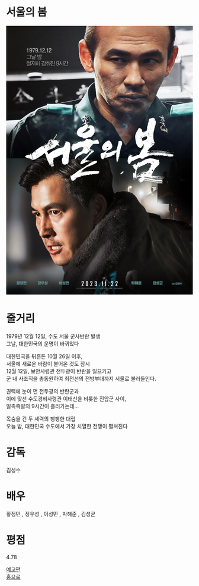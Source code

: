 # 서울의 봄  

![서울의 봄 이미지](img/박현준.jpg)  

# 줄거리  
1979년 12월 12일, 수도 서울 군사반란 발생  
그날, 대한민국의 운명이 바뀌었다  

대한민국을 뒤흔든 10월 26일 이후,  
서울에 새로운 바람이 불어온 것도 잠시  
12월 12일, 보안사령관 전두광이 반란을 일으키고  
군 내 사조직을 총동원하여 최전선의 전방부대까지 서울로   불러들인다.  
 
권력에 눈이 먼 전두광의 반란군과  
이에 맞선 수도경비사령관 이태신을 비롯한 진압군 사이,  
일촉즉발의 9시간이 흘러가는데…  
  
목숨을 건 두 세력의 팽팽한 대립  
오늘 밤, 대한민국 수도에서 가장 치열한 전쟁이 펼쳐진다  

# 감독
김성수
# 배우
황정민 ,  정우성 ,  이성민 ,  박해준 ,  김성균

# 평점
4.78

[예고편](https://www.youtube.com/watch?v=-AZ7cnwn2YI)  
[홈으로](movie.md)